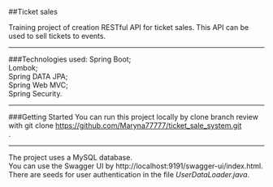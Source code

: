 ##Ticket sales
  
 Training project of creation RESTful  API for ticket sales.
 This API can be used to sell tickets to events.
___
###Technologies used: 
Spring Boot;</br>
Lombok;</br>
Spring DATA JPA;</br>
Spring Web MVC;</br>
Spring Security.</br>
____
###Getting Started
You can run this project locally by clone branch review with git clone https://github.com/Maryna77777/ticket_sale_system.git </br>.
____
The project uses a MySQL database. </br>
You can use the Swagger UI by http://localhost:9191/swagger-ui/index.html. </br>
There are seeds for user authentication in the file *UserDataLoader.java*.



 